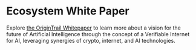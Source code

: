 # Ecosystem White Paper

Explore [the OriginTrail Whitepaper](https://origintrail.io/ecosystem/whitepaper) to learn more about a vision for the future of Artificial Intelligence through the concept of a Verifiable Internet for AI, leveraging synergies of crypto, internet, and AI technologies.
